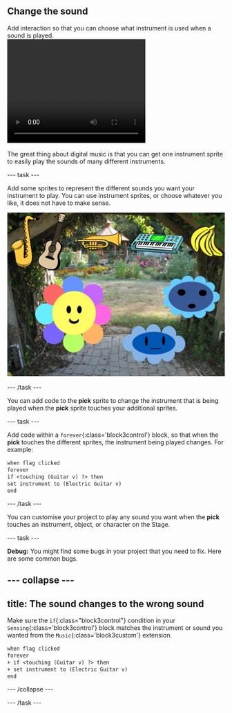 ## Change the sound

<div style="display: flex; flex-wrap: wrap">
<div style="flex-basis: 200px; flex-grow: 1; margin-right: 15px;">
Add interaction so that you can choose what instrument is used when a sound is played.
</div>
<div>
 <video width="320" height="240" controls>
  <source src="images/step-4-demo.mp4" type="video/mp4">
  Your browser does not support mp4 video.
</video>
</div>
</div>

The great thing about digital music is that you can get one instrument sprite to easily play the sounds of many different instruments. 

--- task ---

Add some sprites to represent the different sounds you want your instrument to play. You can use instrument sprites, or choose whatever you like, it does not have to make sense.

![Scratch stage with different instruments displayed, and a bunch of bananas.](images/instruments.png)

--- /task ---

You can add code to the **pick** sprite to change the instrument that is being played when the **pick** sprite touches your additional sprites. 

--- task ---

Add code within a `forever`{:class='block3control'} block, so that when the **pick** touches the different sprites, the instrument being played changes. For example:

```blocks3
when flag clicked
forever
if <touching (Guitar v) ?> then
set instrument to (Electric Guitar v)
end
```
--- /task ---

You can customise your project to play any sound you want when the **pick** touches an instrument, object, or character on the Stage.

--- task ---

**Debug:** You might find some bugs in your project that you need to fix. Here are some common bugs.

--- collapse ---
---
title: The sound changes to the wrong sound
---

Make sure the `if`{:class="block3control"} condition in your `Sensing`{:class='block3control'} block matches the instrument or sound you wanted from the `Music`{:class='block3custom'} extension.

```blocks3
when flag clicked
forever
+ if <touching (Guitar v) ?> then
+ set instrument to (Electric Guitar v)
end
```

--- /collapse ---

--- /task ---

